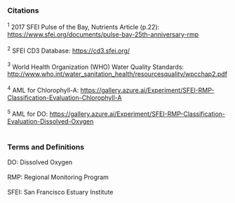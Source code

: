 ### Citations

$^{1}$ 2017 SFEI Pulse of the Bay, Nutrients Article (p.22): https://www.sfei.org/documents/pulse-bay-25th-anniversary-rmp
<br></br>
$^{2}$ SFEI CD3 Database: https://cd3.sfei.org/
<br></br>
$^{3}$ World Health Organization (WHO) Water Quality Standards:
http://www.who.int/water_sanitation_health/resourcesquality/wpcchap2.pdf
<br></br>
$^{4}$ AML for Chlorophyll-A: https://gallery.azure.ai/Experiment/SFEI-RMP-Classification-Evaluation-Chlorophyll-A
<br></br>
$^{5}$ AML for DO:
https://gallery.azure.ai/Experiment/SFEI-RMP-Classification-Evaluation-Dissolved-Oxygen
<br></br>

### Terms and Definitions

DO: Dissolved Oxygen
<br></br>
RMP: Regional Monitoring Program
<br></br>
SFEI: San Francisco Estuary Institute
<br></br>
